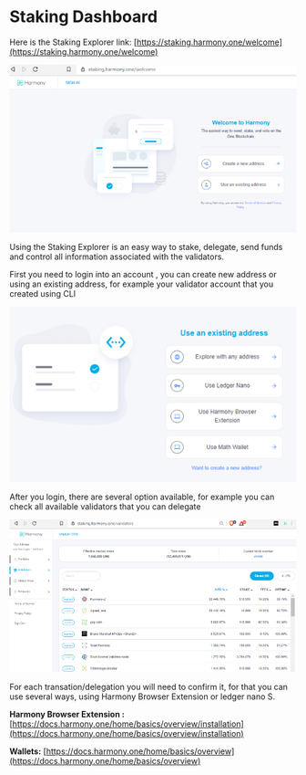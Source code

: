 # Staking Dashboard

Here is the Staking Explorer link:  [https://staking.harmony.one/welcome](https://staking.harmony.one/welcome)

![](../.gitbook/assets/image%20%28137%29.png)

Using the Staking Explorer is an easy way to stake, delegate, send funds and control all information associated with the validators.

First you need to login into an account , you can create new address or using an existing address, for example your validator account that you created using CLI

![](../.gitbook/assets/image%20%2874%29.png)

After you login, there are several option available, for example you can check all available validators that you can delegate

![](../.gitbook/assets/image%20%2898%29.png)

For each transation/delegation you will need to confirm it, for that you can use several ways, using Harmony Browser Extension or ledger nano S.

**Harmony Browser Extension :** [https://docs.harmony.one/home/basics/overview/installation](https://docs.harmony.one/home/basics/overview/installation)

**Wallets:** [https://docs.harmony.one/home/basics/overview](https://docs.harmony.one/home/basics/overview)

